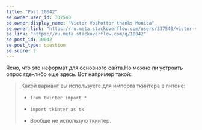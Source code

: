 ```yaml
---
title: "Post 10042"
se.owner.user_id: 337540
se.owner.display_name: "Victor VosMottor thanks Monica"
se.owner.link: "https://ru.meta.stackoverflow.com/users/337540/victor-vosmottor-thanks-monica"
se.link: "https://ru.meta.stackoverflow.com/q/10042"
se.post_id: 10042
se.post_type: question
se.score: 2
---
```

<p>Ясно, что это неформат для основного сайта.Но можно ли устроить опрос где-либо еще здесь.
Вот например такой:</p>
<blockquote>
<p>Какой вариант вы используете для импорта ткинтера в питоне:</p>
<ul>
<li><p><code>from tkinter import *</code></p>
</li>
<li><p><code>import tkinter as tk</code></p>
</li>
<li><p>Вообще не использую ткинтер.</p>
</li>
</ul>
</blockquote>

